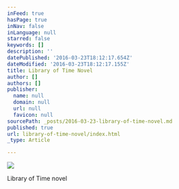 ```yaml
---
inFeed: true
hasPage: true
inNav: false
inLanguage: null
starred: false
keywords: []
description: ''
datePublished: '2016-03-23T18:12:17.654Z'
dateModified: '2016-03-23T18:12:17.155Z'
title: Library of Time Novel
author: []
authors: []
publisher:
  name: null
  domain: null
  url: null
  favicon: null
sourcePath: _posts/2016-03-23-library-of-time-novel.md
published: true
url: library-of-time-novel/index.html
_type: Article

---
```

![](https://the-grid-user-content.s3-us-west-2.amazonaws.com/543e7d91-e11c-4bdf-b229-e73fc88c5120.png)

Library of Time novel